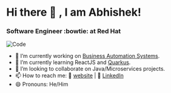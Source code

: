 # Hi there 👋 , I am Abhishek!
### Software Engineer :bowtie: at Red Hat

![Code](https://images.unsplash.com/photo-1590349238152-c5251d8adf27?ixlib=rb-1.2.1&ixid=eyJhcHBfaWQiOjEyMDd9&auto=format&fit=crop&w=600&q=80)
<!--
**akumar074/akumar074** is a ✨ _special_ ✨ repository because its `README.md` (this file) appears on your GitHub profile.
Here are some ideas to get you started:
-->

- 🔭 I’m currently working on [Business Automation Systems](http://kie.org/).
- 🌱 I’m currently learning ReactJS and [Quarkus](https://quarkus.io/).
- 👯 I’m looking to collaborate on Java/Microservices projects.<!-- - 🤔 I’m looking for help with Design. -->
- 📫 How to reach me: :link: [website](https://akumar074.github.io/) | :link: [LinkedIn](https://www.linkedin.com/in/abhishek-gill/)
- 😄 Pronouns: He/Him

<!-- [![Abhishek's github stats](https://github-readme-stats.vercel.app/api?username=akumar074)](https://github.com/anuraghazra/github-readme-stats)-->
